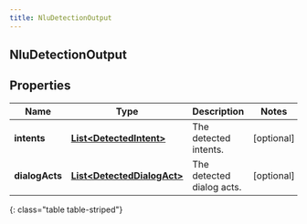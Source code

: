 ```yaml
---
title: NluDetectionOutput
---
```


## NluDetectionOutput

## Properties

| Name           | Type                                                                           | Description               | Notes      |
| -------------- | ------------------------------------------------------------------------------ | ------------------------- | ---------- |
| **intents**    | <!----><!---->[**List&lt;DetectedIntent&gt;**](DetectedIntent.md)<!---->       | The detected intents.     | [optional] |
| **dialogActs** | <!----><!---->[**List&lt;DetectedDialogAct&gt;**](DetectedDialogAct.md)<!----> | The detected dialog acts. | [optional] |

{: class="table table-striped"}

